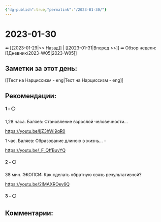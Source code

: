 ```yaml
---
{"dg-publish":true,"permalink":"/2023-01-30/"}
---
```


# 2023-01-30

⬅  [[2023-01-29\|<<  Назад]] | [[2023-01-31\|Вперед >>]]  ➡
Обзор недели: [[Дневник/2023-W05\|2023-W05]]


## Заметки за этот день:

[[Тест на Нарциссизм - eng\|Тест на Нарциссизм - eng]]



## Рекомендации:

#### 1 - ⚪ 
1,28 часа. Баляев: Становление взрослой человечности… 

﻿https://youtu.be/IjZ3hWI9qR0

1 час. Баляев: Образование длиною в жизнь… - 

https://youtu.be/_F_QffBuvYQ
#### 2 - ⚪ 
38 мин. ЭКОПСИ: Как сделать обратную связь результативной?

https://youtu.be/2lMAXROev6Q
#### 3 - ⚪ 


## Комментарии: